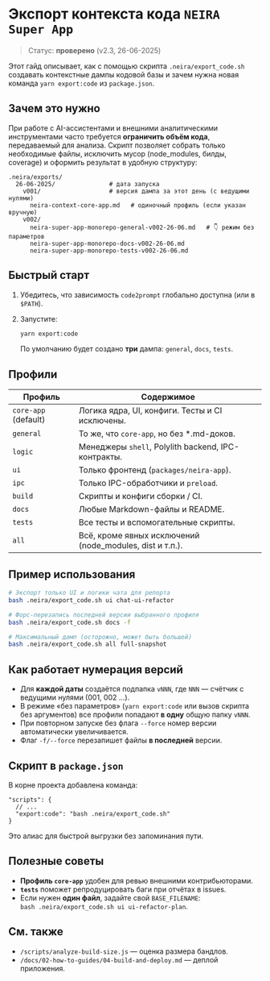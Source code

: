# Экспорт контекста кода `NEIRA Super App`

> Статус: **проверено** (v2.3, 26-06-2025)

Этот гайд описывает, как с помощью скрипта `.neira/export_code.sh` создавать контекстные дампы кодовой базы и зачем нужна новая команда `yarn export:code` из `package.json`.

## Зачем это нужно

При работе с AI-ассистентами и внешними аналитическими инструментами часто требуется **ограничить объём кода**, передаваемый для анализа. Скрипт позволяет собрать только необходимые файлы, исключить мусор (node_modules, билды, coverage) и оформить результат в удобную структуру:

```
.neira/exports/
  26-06-2025/               # дата запуска
    v001/                   # версия дампа за этот день (с ведущими нулями)
      neira-context-core-app.md   # одиночный профиль (если указан вручную)
    v002/
      neira-super-app-monorepo-general-v002-26-06.md   # 👇 режим без параметров
      neira-super-app-monorepo-docs-v002-26-06.md
      neira-super-app-monorepo-tests-v002-26-06.md
```

## Быстрый старт

1. Убедитесь, что зависимость `code2prompt` глобально доступна (или в `$PATH`).
2. Запустите:

   ```bash
   yarn export:code
   ```

   По умолчанию будет создано **три** дампа: `general`, `docs`, `tests`.

## Профили

| Профиль              | Содержимое                                               |
| -------------------- | -------------------------------------------------------- |
| `core-app` (default) | Логика ядра, UI, конфиги. Тесты и CI исключены.          |
| `general`            | То же, что `core-app`, но без \*.md-доков.               |
| `logic`              | Менеджеры `shell`, Polylith backend, IPC-контракты.      |
| `ui`                 | Только фронтенд (`packages/neira-app`).                  |
| `ipc`                | Только IPC-обработчики и `preload`.                      |
| `build`              | Скрипты и конфиги сборки / CI.                           |
| `docs`               | Любые Markdown-файлы и README.                           |
| `tests`              | Все тесты и вспомогательные скрипты.                     |
| `all`                | Всё, кроме явных исключений (node_modules, dist и т.п.). |

## Пример использования

```bash
# Экспорт только UI и логики чата для репорта
bash .neira/export_code.sh ui chat-ui-refactor

# Форс-перезапись последней версии выбранного профиля
bash .neira/export_code.sh docs -f

# Максимальный дамп (осторожно, может быть большой)
bash .neira/export_code.sh all full-snapshot
```

## Как работает нумерация версий

- Для **каждой даты** создаётся подпапка `vNNN`, где `NNN` — счётчик с ведущими нулями (001, 002 …).
- В режиме «без параметров» (`yarn export:code` или вызов скрипта без аргументов) все профили попадают **в одну** общую папку `vNNN`.
- При повторном запуске без флага `--force` номер версии автоматически увеличивается.
- Флаг `-f/--force` перезапишет файлы **в последней** версии.

## Скрипт в `package.json`

В корне проекта добавлена команда:

```jsonc
"scripts": {
  // ...
  "export:code": "bash .neira/export_code.sh"
}
```

Это алиас для быстрой выгрузки без запоминания пути.

## Полезные советы

- **Профиль `core-app`** удобен для ревью внешними контрибьюторами.
- **`tests`** поможет репродуцировать баги при отчётах в issues.
- Если нужен **один файл**, задайте свой `BASE_FILENAME`:  
  `bash .neira/export_code.sh ui ui-refactor-plan`.

## См. также

- `/scripts/analyze-build-size.js` — оценка размера бандлов.
- `/docs/02-how-to-guides/04-build-and-deploy.md` — деплой приложения.
